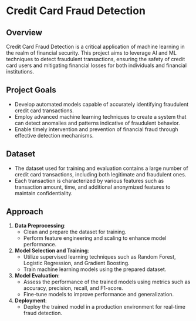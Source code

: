 # Credit Card Fraud Detection

## Overview
Credit Card Fraud Detection is a critical application of machine learning in the realm of financial security. This project aims to leverage AI and ML techniques to detect fraudulent transactions, ensuring the safety of credit card users and mitigating financial losses for both individuals and financial institutions.

## Project Goals
- Develop automated models capable of accurately identifying fraudulent credit card transactions.
- Employ advanced machine learning techniques to create a system that can detect anomalies and patterns indicative of fraudulent behavior.
- Enable timely intervention and prevention of financial fraud through effective detection mechanisms.

## Dataset
- The dataset used for training and evaluation contains a large number of credit card transactions, including both legitimate and fraudulent ones.
- Each transaction is characterized by various features such as transaction amount, time, and additional anonymized features to maintain confidentiality.

## Approach
1. **Data Preprocessing**:
   - Clean and prepare the dataset for training.
   - Perform feature engineering and scaling to enhance model performance.
2. **Model Selection and Training**:
   - Utilize supervised learning techniques such as Random Forest, Logistic Regression, and Gradient Boosting.
   - Train machine learning models using the prepared dataset.
3. **Model Evaluation**:
   - Assess the performance of the trained models using metrics such as accuracy, precision, recall, and F1-score.
   - Fine-tune models to improve performance and generalization.
4. **Deployment**:
   - Deploy the trained model in a production environment for real-time fraud detection.

